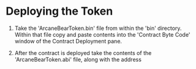 # Deploying the Token

1) Take the 'ArcaneBearToken.bin' file from within the 'bin' directory. Within that file copy and paste contents into the 'Contract Byte Code' window of the Contract Deployment pane.

2) After the contract is deployed take the contents of the 'ArcaneBearToken.abi' file, along with the address